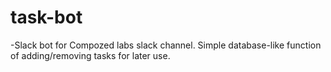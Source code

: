 # task-bot

-Slack bot for Compozed labs slack channel. Simple database-like function of adding/removing tasks for later use.
